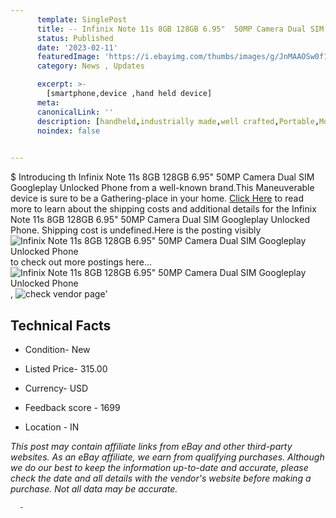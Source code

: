 ```yaml
---
      template: SinglePost
      title: -- Infinix Note 11s 8GB 128GB 6.95"  50MP Camera Dual SIM Googleplay Unlocked Phone
      status: Published
      date: '2023-02-11'
      featuredImage: 'https://i.ebayimg.com/thumbs/images/g/JnMAAOSw0f1hueeL/s-l225.jpg'
      category: News , Updates

      excerpt: >-
        [smartphone,device ,hand held device]
      meta:
      canonicalLink: ''
      description: [handheld,industrially made,well crafted,Portable,Mobile,Compact,Convenient,Lightweight,Maneuverable,Man-portable,Miniature,Carriable,Hand-held,Light,Holdable,Transportable,Mobile device,Pocket-sized,On-the-go,Wireless,Cordless,Compact size,Convenient size, smartphone,device ,hand held device]
      noindex: false
      

---
```

$
      Introducing th Infinix Note 11s 8GB 128GB 6.95"  50MP Camera Dual SIM Googleplay Unlocked Phone from a well-known brand.This Maneuverable device  is sure to be a Gathering-place in your home. [Click Here](https://www.ebay.com/itm/175090143737?hash=item28c42f91f9%3Ag%3AJnMAAOSw0f1hueeL&mkevt=1&mkcid=1&mkrid=711-53200-19255-0&campid=%253CePNCampaignId%253E&customid=%253CreferenceId%253E&toolid=10049) to read more to learn about the shipping costs and additional details for the Infinix Note 11s 8GB 128GB 6.95"  50MP Camera Dual SIM Googleplay Unlocked Phone. Shipping cost is undefined.Here is the posting visibly ![Infinix Note 11s 8GB 128GB 6.95"  50MP Camera Dual SIM Googleplay Unlocked Phone](https://i.ebayimg.com/thumbs/images/g/JnMAAOSw0f1hueeL/s-l225.jpg) to check out more postings here... ![Infinix Note 11s 8GB 128GB 6.95"  50MP Camera Dual SIM Googleplay Unlocked Phone](https://i.ebayimg.com/images/g/JnMAAOSw0f1hueeL/s-l960.jpg), ![check vendor page](https://origin-galleryplus.ebayimg.com/ws/web/175090143737_2_0_1/225x225.jpg,https://origin-galleryplus.ebayimg.com/ws/web/175090143737_3_0_1/225x225.jpg,https://origin-galleryplus.ebayimg.com/ws/web/175090143737_4_0_1/225x225.jpg,https://origin-galleryplus.ebayimg.com/ws/web/175090143737_5_0_1/225x225.jpg,https://origin-galleryplus.ebayimg.com/ws/web/175090143737_6_0_1/225x225.jpg,https://origin-galleryplus.ebayimg.com/ws/web/175090143737_7_0_1/225x225.jpg)'

      

 ## Technical Facts 



     
      

 - Condition- New 


      

 - Listed Price- 315.00 


      

 - Currency- USD 


      

 - Feedback score - 1699 


      

 - Location - IN 


      
      

 *_This post may contain affiliate links from eBay and other third-party websites. As an eBay affiliate, we earn from qualifying purchases. Although we do our best to keep the information up-to-date and accurate, please check the date and all details with the vendor's website before making a purchase. Not all data may be accurate._*




      -
